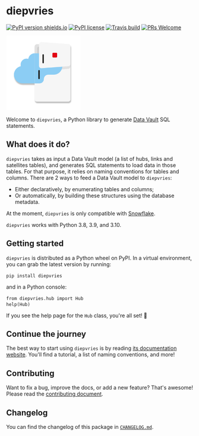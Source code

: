 # diepvries

[![PyPI version shields.io](https://img.shields.io/pypi/v/diepvries.svg)](https://pypi.python.org/pypi/diepvries/)
[![PyPI license](https://img.shields.io/pypi/l/diepvries.svg)](https://pypi.python.org/pypi/diepvries/)
[![Travis build](https://img.shields.io/travis/com/PicnicSupermarket/diepvries/master)](https://app.travis-ci.com/github/PicnicSupermarket/diepvries)
[![PRs Welcome](https://img.shields.io/badge/PRs-welcome-brightgreen.svg)](http://makeapullrequest.com)

<img src="doc/static/diepvries.svg" alt="diepvries logo" width=200>

Welcome to `diepvries`, a Python library to generate
[Data Vault](https://en.wikipedia.org/wiki/Data_vault_modeling) SQL statements.

## What does it do?

`diepvries` takes as input a Data Vault model (a list of hubs, links and satellites tables),
and generates SQL statements to load data in those tables. For that purpose, it relies
on naming conventions for tables and columns. There are 2 ways to feed a Data Vault
model to `diepvries`:

- Either declaratively, by enumerating tables and columns;
- Or automatically, by building these structures using the database metadata.

At the moment, `diepvries` is only compatible with
[Snowflake](https://www.snowflake.com/).

`diepvries` works with Python 3.8, 3.9, and 3.10.

## Getting started

`diepvries` is distributed as a Python wheel on PyPI. In a virtual environment, you can
grab the latest version by running:

```shell
pip install diepvries
```

and in a Python console:

```python3
from diepvries.hub import Hub
help(Hub)
```

If you see the help page for the `Hub` class, you're all set! :rocket:

## Continue the journey

The best way to start using `diepvries` is by reading
[its documentation website](https://diepvries.picnic.tech). You'll find a tutorial, a
list of naming conventions, and more!

## Contributing

Want to fix a bug, improve the docs, or add a new feature? That's awesome! Please read
the [contributing document](https://github.com/PicnicSupermarket/diepvries/blob/master/CONTRIBUTING.md).

## Changelog

You can find the changelog of this package in
[`CHANGELOG.md`](https://github.com/PicnicSupermarket/diepvries/blob/master/CHANGELOG.md).
